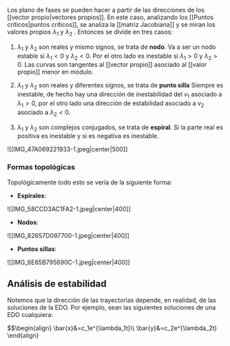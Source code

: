 
Los plano de fases se pueden hacer a partir de las direcciones de los [[vector propio|vectores propios]]. En este caso, analizando los [[Puntos críticos|puntos críticos]], se analiza la [[matriz Jacobiana]] y se miran los valores propios $\lambda_1$ y $\lambda_2$ . Entonces se divide en tres casos: 

1. $\lambda_1$ y $\lambda_2$ son reales y mismo signos, se trata de **nodo**. Va a ser un nodo estable si $\lambda_1 < 0$ y $\lambda_2 < 0$. Por el otro lado es inestable si $\lambda_1 > 0$ y $\lambda_2 > 0$. Las curvas son tangentes al [[vector propio]] asociado al [[valor propio]] menor en módulo. 

2. $\lambda_1$ y $\lambda_2$ son reales y diferentes signos, se trata de **punto silla**  Siempre es inestable, de hecho hay una dirección de inestabilidad del $v_1$ asociado a $\lambda_1 >0$, por el otro lado una dirección de estabilidad asociado a $v_2$ asociado a $\lambda_2 < 0$. 

3. $\lambda_1$ y $\lambda_2$ son complejos conjugados, se trata de **espiral**. Si la parte real es positiva es inestable y si es negativa es inestable. 

![[IMG_47A069221933-1.jpeg|center|500]]


### Formas topológicas 

Topológicamente todo esto se vería de la siguiente forma: 

- **Espirales**: 

![[IMG_58CCD3AC1FA2-1.jpeg|center|400]]

- **Nodos**: 

![[IMG_82657D097700-1.jpeg|center|400]]


- **Puntos sillas**: 

![[IMG_6E65B795690C-1.jpeg|center|400]]


## Análisis de estabilidad 

Notemos que la dirección de las trayectorias depende, en realidad, de las soluciones de la EDO. Por ejemplo, sean las siguientes soluciones de una EDO cualquiera: 

$$\begin{align}
\bar{x}&=c_1e^{\lambda_1t}\\\\
\bar{y}&=c_2e^{\lambda_2t}
\end{align}